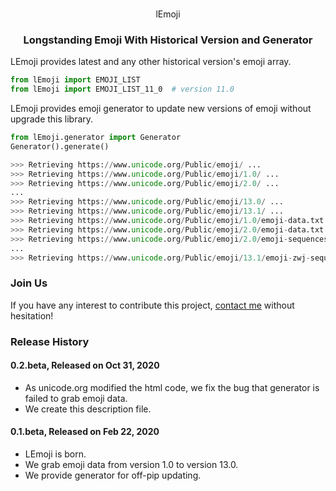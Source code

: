 <p align="center">
    <br>
    lEmoji
    <br>
<p>

<h3 align="center">
	<p>Longstanding Emoji With Historical Version and Generator</p>
</h3>

LEmoji provides latest and any other historical version's emoji array.

```python
from lEmoji import EMOJI_LIST
from lEmoji import EMOJI_LIST_11_0  # version 11.0
```


LEmoji provides emoji generator to update new versions of emoji without upgrade this library.

```python
from lEmoji.generator import Generator
Generator().generate()

>>> Retrieving https://www.unicode.org/Public/emoji/ ...
>>> Retrieving https://www.unicode.org/Public/emoji/1.0/ ...
>>> Retrieving https://www.unicode.org/Public/emoji/2.0/ ...
...
>>> Retrieving https://www.unicode.org/Public/emoji/13.0/ ...
>>> Retrieving https://www.unicode.org/Public/emoji/13.1/ ...
>>> Retrieving https://www.unicode.org/Public/emoji/1.0/emoji-data.txt ...
>>> Retrieving https://www.unicode.org/Public/emoji/2.0/emoji-data.txt ...
>>> Retrieving https://www.unicode.org/Public/emoji/2.0/emoji-sequences.txt ...
...
>>> Retrieving https://www.unicode.org/Public/emoji/13.1/emoji-zwj-sequences.txt ...
```

### Join Us

If you have any interest to contribute this project, [contact me](mailto:i@6-79.cn) without hesitation!

### Release History

#### 0.2.beta, Released on Oct 31, 2020

- As unicode.org modified the html code, we fix the bug that generator is failed to grab emoji data.
- We create this description file.

#### 0.1.beta, Released on Feb 22, 2020

- LEmoji is born.
- We grab emoji data from version 1.0 to version 13.0.
- We provide generator for off-pip updating.
